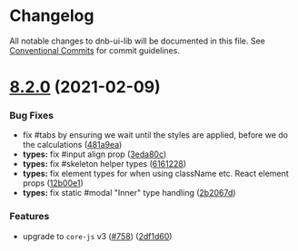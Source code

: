 # Changelog

All notable changes to dnb-ui-lib will be documented in this file. See
[Conventional Commits](https://conventionalcommits.org) for commit guidelines.

# [8.2.0](https://github.com/dnbexperience/eufemia/compare/v8.1.0...v8.2.0) (2021-02-09)


### Bug Fixes

* fix #tabs by ensuring we wait until the styles are applied, before we do the calculations ([481a9ea](https://github.com/dnbexperience/eufemia/commit/481a9ea341a63b485e76325b9f2e968ce4610b36))
* **types:** fix #input align prop ([3eda80c](https://github.com/dnbexperience/eufemia/commit/3eda80cac57bad05b636b46f262895baafcdb624))
* **types:** fix #skeleton helper types ([6161228](https://github.com/dnbexperience/eufemia/commit/61612282e78ed8400576ee596207ae68467a65f9))
* **types:** fix element types for when using className etc. React element props ([12b00e1](https://github.com/dnbexperience/eufemia/commit/12b00e1ecdc73d22bc14ed5560ceda4bc7b7eefe))
* **types:** fix static #modal "Inner" type handling ([2b2067d](https://github.com/dnbexperience/eufemia/commit/2b2067ddf1d05a3dbef4411b2c680965f6112154))


### Features

* upgrade to `core-js` v3 ([#758](https://github.com/dnbexperience/eufemia/issues/758)) ([2df1d60](https://github.com/dnbexperience/eufemia/commit/2df1d60df07066400b7d07032750fee883e0bfbc))
